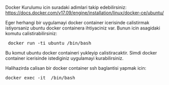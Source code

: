 Docker Kurulumu icin suradaki adimlari takip edebilirsiniz:
https://docs.docker.com/v17.09/engine/installation/linux/docker-ce/ubuntu/

Eger herhangi bir uygulamayi docker container icerisinde calistirmak istiyorsaniz ubuntu docker containera ihtiyaciniz var. Bunun icin asagidaki komutu calistirabilirsiniz:
<pre> docker run -ti ubuntu /bin/bash</pre>
Bu komut ubuntu docker containeri yukleyip calistiracaktir. Simdi docker container icerisinde istediginiz uygulamayi kurabilirsiniz.

Halihazirda calisan bir docker container ssh baglantisi yapmak icin:
<pre>docker exec -it  /bin/bash
</pre>